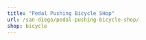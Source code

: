 ```yaml
---
title: "Pedal Pushing Bicycle SHop"
url: /san-diego/pedal-pushing-bicycle-shop/
shop: bicycle
---
```

